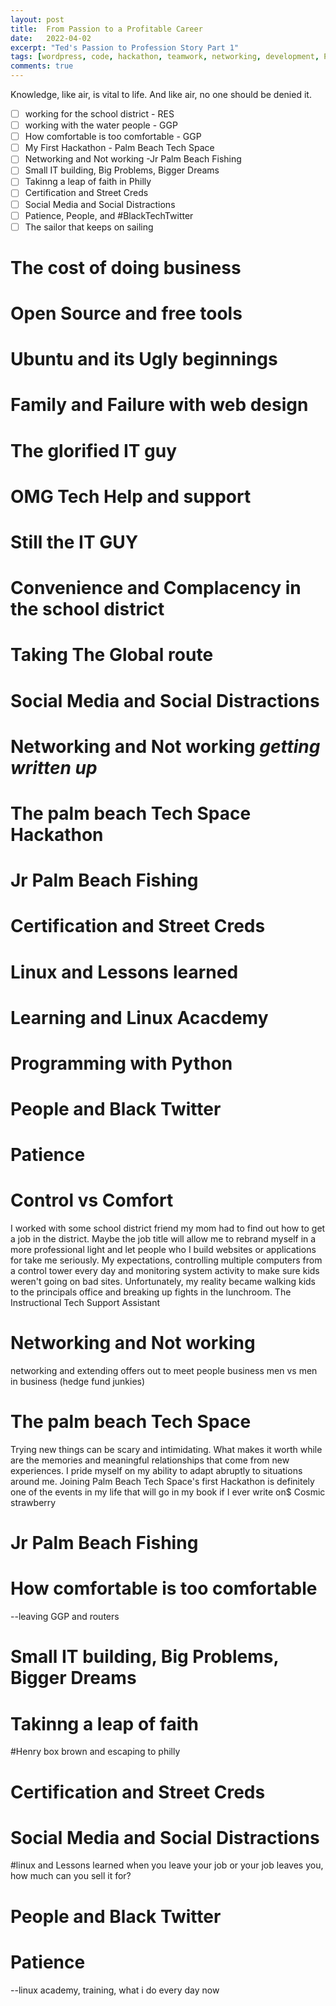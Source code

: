 ```yaml
---
layout: post
title:  From Passion to a Profitable Career
date:   2022-04-02
excerpt: "Ted's Passion to Profession Story Part 1"
tags: [wordpress, code, hackathon, teamwork, networking, development, Palm Beach, life]
comments: true
---
```

Knowledge, like air, is vital to life. And like air, no one should be denied it.

- [ ] working for the school district  - RES
- [ ] working with the water people - GGP
- [ ] How comfortable is too comfortable - GGP
- [ ] My First Hackathon - Palm Beach Tech Space
- [ ] Networking and Not working -Jr Palm Beach Fishing
- [ ] Small IT building, Big Problems, Bigger Dreams
- [ ] Takinng a leap of faith in Philly 
- [ ] Certification and Street Creds
- [ ] Social Media and Social Distractions
- [ ] Patience, People, and #BlackTechTwitter 
- [ ] The sailor that keeps on sailing 
# The cost of doing business
# Open Source and free tools
# Ubuntu and its Ugly beginnings
# Family and Failure with web design
# The glorified IT guy
# OMG Tech Help and support
# Still the IT GUY
# Convenience and Complacency in the school district
# Taking The Global route
# Social Media and Social Distractions
# Networking and Not working *getting written up*
# The palm beach Tech Space Hackathon
# Jr Palm Beach Fishing
# Certification and Street Creds
# Linux and Lessons learned
# Learning and Linux Acacdemy
# Programming with Python
# People and Black Twitter
# Patience
 

# Control vs Comfort
I worked with some school district friend my mom had to find out how to get a job in the district.
Maybe the job title will allow me to rebrand myself in a more professional light and let people who I build websites or applications for take me seriously. My expectations, controlling multiple computers from a control tower every day and monitoring system activity to make sure kids weren't going on bad sites. Unfortunately, my reality became walking kids to the principals office and breaking up fights in the lunchroom. The Instructional Tech Support Assistant 

 
# Networking and Not working
networking and extending offers out to meet people
business men vs men in business (hedge fund junkies)

# The palm beach Tech Space
Trying new things can be scary and intimidating. What makes it worth while are the memories and meaningful relationships
that come from new experiences. I pride myself on my ability to adapt abruptly to situations around me.
Joining Palm Beach Tech Space's first Hackathon is definitely one of the events in my life that will go in my book if I ever write on$
Cosmic strawberry

# Jr Palm Beach Fishing


# How comfortable is too comfortable
--leaving GGP and routers

# Small IT building, Big Problems, Bigger Dreams

# Takinng a leap of faith
#Henry box brown and escaping to philly

# Certification and Street Creds

# Social Media and Social Distractions
#linux and Lessons learned
 when you leave your job or your job leaves you, how much can you sell it for?  


# People and Black Twitter
# Patience
--linux academy, training, what i do every day now
